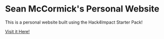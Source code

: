 # Sean McCormick's Personal Website

This is a personal website built using the Hack4Impact Starter Pack!

[Visit it Here!](https://Seanamccormick7.github.io)
